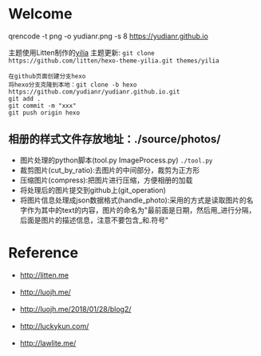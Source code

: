 Welcome
===========

qrencode -t png -o yudianr.png -s 8 https://yudianr.github.io

主题使用Litten制作的[yilia](http://litten.me/2014/08/31/hexo-theme-yilia/)
主题更新: `git clone https://github.com/litten/hexo-theme-yilia.git themes/yilia`

```
在github页面创建分支hexo
将hexo分支克隆到本地：git clone -b hexo https://github.com/yudianr/yudianr.github.io.git
git add .
git commit -m "xxx"
git push origin hexo
```

## 相册的样式文件存放地址：./source/photos/
- 图片处理的python脚本(tool.py  ImageProcess.py)    `./tool.py`
- 裁剪图片(cut_by_ratio):去图片的中间部分，裁剪为正方形
- 压缩图片(compress):把图片进行压缩，方便相册的加载
- 将处理后的图片提交到github上(git_operation)
- 将图片信息处理成json数据格式(handle_photo):采用的方式是读取图片的名字作为其中的text的内容，图片的命名为"最前面是日期，然后用_进行分隔，后面是图片的描述信息，注意不要包含_和.符号"


Reference
===========
- http://litten.me <br><br>
- http://luojh.me/ <br><br>
- http://luojh.me/2018/01/28/blog2/ <br><br>
- http://luckykun.com/ <br><br>
- http://lawlite.me/ <br><br>
